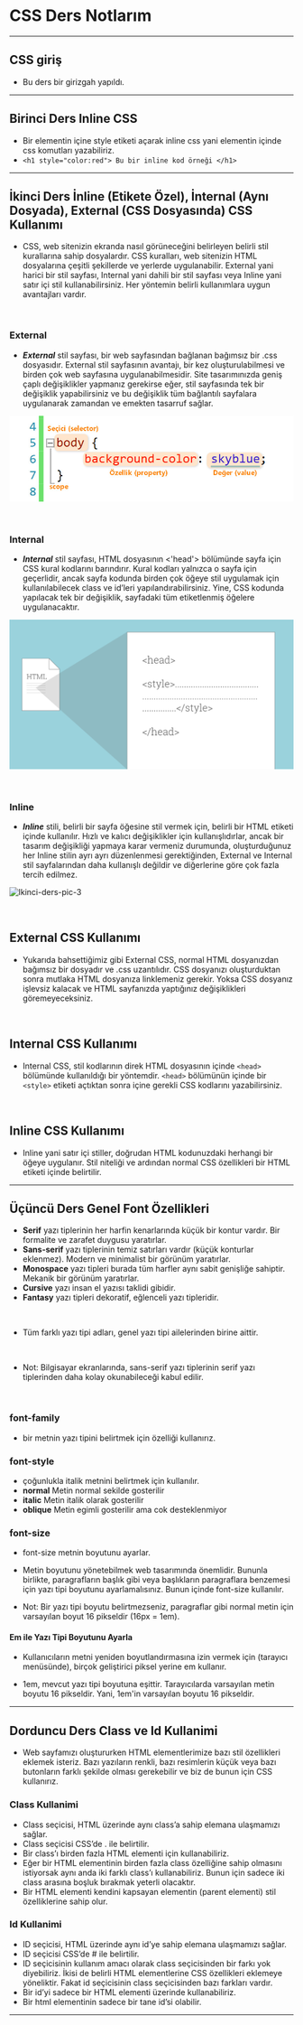 # CSS Ders Notlarım

---

## CSS giriş

* Bu ders bir girizgah yapıldı.

---

## Birinci Ders Inline CSS

* Bir elementin içine style etiketi açarak inline css yani elementin içinde css komutları yazabiliriz.
* ```<h1 style="color:red"> Bu bir inline kod örneği </h1>```

---

## İkinci Ders İnline (Etikete Özel), İnternal (Aynı Dosyada), External (CSS Dosyasında) CSS Kullanımı

* CSS, web sitenizin ekranda nasıl görüneceğini belirleyen belirli stil kurallarına sahip dosyalardır. CSS kuralları, web sitenizin HTML dosyalarına çeşitli şekillerde ve yerlerde uygulanabilir. External yani harici bir stil sayfası, Internal yani dahili bir stil sayfası veya Inline yani satır içi stil kullanabilirsiniz. Her yöntemin belirli kullanımlara uygun avantajları vardır.

<br>

### External

* ***External*** stil sayfası, bir web sayfasından bağlanan bağımsız bir .css dosyasıdır. External stil sayfasının avantajı, bir kez oluşturulabilmesi ve birden çok web sayfasına uygulanabilmesidir. Site tasarımınızda geniş çaplı değişiklikler yapmanız gerekirse eğer, stil sayfasında tek bir değişiklik yapabilirsiniz ve bu değişiklik tüm bağlantılı sayfalara uygulanarak zamandan ve emekten tasarruf sağlar.

![Ikinci-ders-pic-1](https://raw.githubusercontent.com/Kodluyoruz/taskforce/main/css/inlineetikete-ozel%2C-internalayni-dosyada-ve-externalcss-dosyasinda-css-kullanimi/figures/css-yapisi.jpg)

<br>

### Internal

* ***Internal*** stil sayfası, HTML dosyasının <'head'> bölümünde sayfa için CSS kural kodlarını barındırır. Kural kodları yalnızca o sayfa için geçerlidir, ancak sayfa kodunda birden çok öğeye stil uygulamak için kullanılabilecek class ve id’leri yapılandırabilirsiniz. Yine, CSS kodunda yapılacak tek bir değişiklik, sayfadaki tüm etiketlenmiş öğelere uygulanacaktır.

![Ikinci-ders-pic-2](https://raw.githubusercontent.com/Kodluyoruz/taskforce/main/css/inlineetikete-ozel%2C-internalayni-dosyada-ve-externalcss-dosyasinda-css-kullanimi/figures/internal-css.png)

<br>

### Inline

* ***Inline***  stili, belirli bir sayfa öğesine stil vermek için, belirli bir HTML etiketi içinde kullanılır. Hızlı ve kalıcı değişiklikler için kullanışlıdırlar, ancak bir tasarım değişikliği yapmaya karar vermeniz durumunda, oluşturduğunuz her Inline stilin ayrı ayrı düzenlenmesi gerektiğinden, External ve Internal stil sayfalarından daha kullanışlı değildir ve diğerlerine göre çok fazla tercih edilmez.

![Ikinci-ders-pic-3](https://www.myprograming.com/wp-content/uploads/2021/03/inline-CSS.png)

<br>

## External CSS Kullanımı

* Yukarıda bahsettiğimiz gibi External CSS, normal HTML dosyanızdan bağımsız bir dosyadır ve .css uzantılıdır. CSS dosyanızı oluşturduktan sonra mutlaka HTML dosyanıza linklemeniz gerekir. Yoksa CSS dosyanız işlevsiz kalacak ve HTML sayfanızda yaptığınız değişiklikleri göremeyeceksiniz.

<br>

## Internal CSS Kullanımı

* Internal CSS, stil kodlarının direk HTML dosyasının içinde ```<head>``` bölümünde kullanıldığı bir yöntemdir. ```<head>``` bölümünün içinde bir ```<style>``` etiketi açtıktan sonra içine gerekli CSS kodlarını yazabilirsiniz.

<br>

## Inline CSS Kullanımı

* Inline yani satır içi stiller, doğrudan HTML kodunuzdaki herhangi bir öğeye uygulanır. Stil niteliği ve ardından normal CSS özellikleri bir HTML etiketi içinde belirtilir.

---

## Üçüncü Ders Genel Font Özellikleri

* **Serif** yazı tiplerinin her harfin kenarlarında küçük bir kontur vardır. Bir formalite ve zarafet duygusu yaratırlar.
* **Sans-serif** yazı tiplerinin temiz satırları vardır (küçük konturlar eklenmez). Modern ve minimalist bir görünüm yaratırlar.
* **Monospace** yazı tipleri burada tüm harfler aynı sabit genişliğe sahiptir. Mekanik bir görünüm yaratırlar.
* **Cursive** yazı insan el yazısı taklidi gibidir.
* **Fantasy** yazı tipleri dekoratif, eğlenceli yazı tipleridir.

<br>

* Tüm farklı yazı tipi adları, genel yazı tipi ailelerinden birine aittir.

<br>

* Not: Bilgisayar ekranlarında, sans-serif yazı tiplerinin serif yazı tiplerinden daha kolay okunabileceği kabul edilir.
<br>

### font-family

* bir metnin yazı tipini belirtmek için özelliği kullanırız.

### font-style

* çoğunlukla italik metnini belirtmek için kullanılır.
* **normal** Metin normal sekilde gosterilir
* **italic** Metin italik olarak gosterilir
* **oblique** Metin egimli gosterilir ama cok desteklenmiyor

### font-size

* font-size metnin boyutunu ayarlar.
* Metin boyutunu yönetebilmek web tasarımında önemlidir. Bununla birlikte, paragrafların başlık gibi veya başlıkların paragraflara benzemesi için yazı tipi boyutunu ayarlamalısınız. Bunun içinde font-size kullanılır.

* Not: Bir yazı tipi boyutu belirtmezseniz, paragraflar gibi normal metin için varsayılan boyut 16 pikseldir (16px = 1em).

#### Em ile Yazı Tipi Boyutunu Ayarla

* Kullanıcıların metni yeniden boyutlandırmasına izin vermek için (tarayıcı menüsünde), birçok geliştirici piksel yerine em kullanır.

* 1em, mevcut yazı tipi boyutuna eşittir. Tarayıcılarda varsayılan metin boyutu 16 pikseldir. Yani, 1em'in varsayılan boyutu 16 pikseldir.

---

## Dorduncu Ders Class ve Id Kullanimi

* Web sayfamızı oluştururken HTML elementlerimize bazı stil özellikleri eklemek isteriz. Bazı yazıların renkli, bazı resimlerin küçük veya bazı butonların farklı şekilde olması gerekebilir ve biz de bunun için CSS kullanırız.

### Class Kullanimi

* Class seçicisi, HTML üzerinde aynı class’a sahip elemana ulaşmamızı sağlar.
* Class seçicisi CSS’de . ile belirtilir.
* Bir class’ı birden fazla HTML elementi için kullanabiliriz.
* Eğer bir HTML elementinin birden fazla class özelliğine sahip olmasını istiyorsak aynı anda iki farklı class’ı kullanabiliriz. Bunun için sadece iki class arasına boşluk bırakmak yeterli olacaktır.
* Bir HTML elementi kendini kapsayan elementin (parent elementi) stil özelliklerine sahip olur.

### Id Kullanimi

* ID seçicisi, HTML üzerinde aynı id’ye sahip elemana ulaşmamızı sağlar.
* ID seçicisi CSS’de # ile belirtilir.
* ID seçicisinin kullanım amacı olarak class seçicisinden bir farkı yok diyebiliriz. İkisi de belirli HTML elementlerine CSS özellikleri eklemeye yöneliktir. Fakat id seçicisinin class seçicisinden bazı farkları vardır.
* Bir id’yi sadece bir HTML elementi üzerinde kullanabiliriz.
* Bir html elementinin sadece bir tane id’si olabilir.

---

